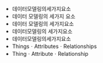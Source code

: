 - 데이터모델링의세가지요소
- 데이터 모델링의 세가지 요소
- 데이터 모델링의 세가지요소
- 데이터모델링의 세가지요소
- 데이터모델링의세가지요소
- ThingsㆍAttributesㆍRelationships
- ThingㆍAttributeㆍRelationship
